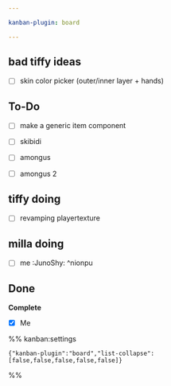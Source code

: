 ```yaml
---

kanban-plugin: board

---
```


## bad tiffy ideas

- [ ] skin color picker (outer/inner layer + hands)


## To-Do

- [ ] make a generic item component
- [ ] skibidi
- [ ] amongus
- [ ] amongus 2


## tiffy doing

- [ ] revamping playertexture


## milla doing

- [ ] me :JunoShy: ^nionpu


## Done

**Complete**
- [x] Me




%% kanban:settings
```
{"kanban-plugin":"board","list-collapse":[false,false,false,false,false]}
```
%%